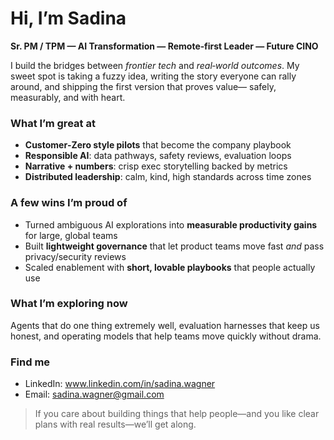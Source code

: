 # Hi, I’m **Sadina** 

**Sr. PM / TPM — AI Transformation — Remote‑first Leader — Future CINO**

I build the bridges between *frontier tech* and *real‑world outcomes*. My sweet spot is taking a fuzzy idea,
writing the story everyone can rally around, and shipping the first version that proves value—
safely, measurably, and with heart.

### What I’m great at
- **Customer‑Zero style pilots** that become the company playbook
- **Responsible AI**: data pathways, safety reviews, evaluation loops
- **Narrative + numbers**: crisp exec storytelling backed by metrics
- **Distributed leadership**: calm, kind, high standards across time zones

### A few wins I’m proud of 
- Turned ambiguous AI explorations into **measurable productivity gains** for large, global teams
- Built **lightweight governance** that let product teams move fast *and* pass privacy/security reviews
- Scaled enablement with **short, lovable playbooks** that people actually use

### What I’m exploring now
Agents that do one thing extremely well, evaluation harnesses that keep us honest, and operating models that help
teams move quickly without drama.

### Find me
- LinkedIn: www.linkedin.com/in/sadina.wagner
- Email: sadina.wagner@gmail.com

> If you care about building things that help people—and you like clear plans with real results—we’ll get along.
